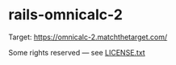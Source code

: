 # rails-omnicalc-2

Target: https://omnicalc-2.matchthetarget.com/

Some rights reserved — see [LICENSE.txt](LICENSE.txt)
